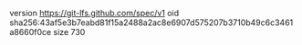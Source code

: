 version https://git-lfs.github.com/spec/v1
oid sha256:43af5e3b7eabd81f15a2488a2ac8e6907d575207b3710b49c6c3461a8660f0ce
size 730
